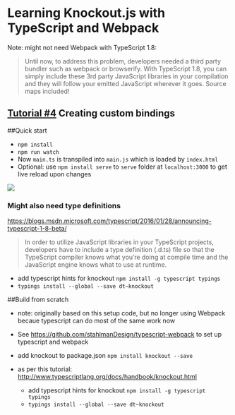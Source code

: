 # Learning Knockout.js with TypeScript and Webpack
Note: might not need Webpack with TypeScript 1.8:

> Until now, to address this problem, developers needed a third party bundler such as webpack or browserify. With TypeScript 1.8, you can simply include these 3rd party JavaScript libraries in your compilation and they will follow your emitted JavaScript wherever it goes. Source maps included!


## [Tutorial #4][0] Creating custom bindings


[0]:http://learn.knockoutjs.com/#/?tutorial=custombindings
##Quick start
- `npm install`
- `npm run watch`
- Now `main.ts` is transpiled into `main.js` which is loaded by `index.html`
- Optional: use `npm install serve` to `serve` folder at `localhost:3000` to get live reload upon changes

<img src="knockout-3.gif"/>

### Might also need type definitions
https://blogs.msdn.microsoft.com/typescript/2016/01/28/announcing-typescript-1-8-beta/

>In order to utilize JavaScript libraries in your TypeScript projects, developers have to include a type definition (.d.ts) file so that the TypeScript compiler knows what you’re doing at compile time and the JavaScript engine knows what to use at runtime.
- add typescript hints for knockout `npm install -g typescript typings`
- `typings install --global --save dt~knockout` 
	

##Build from scratch
- note: originally based on this setup code, but no longer using Webpack becaue typescript can do most of the same work now
- See https://github.com/stahlmanDesign/typescript-webpack to set up typescript and webpack
- add knockout to package.json
	`npm install knockout --save`

- as per this tutorial: http://www.typescriptlang.org/docs/handbook/knockout.html
	- add typescript hints for knockout `npm install -g typescript typings`
	- `typings install --global --save dt~knockout` 
